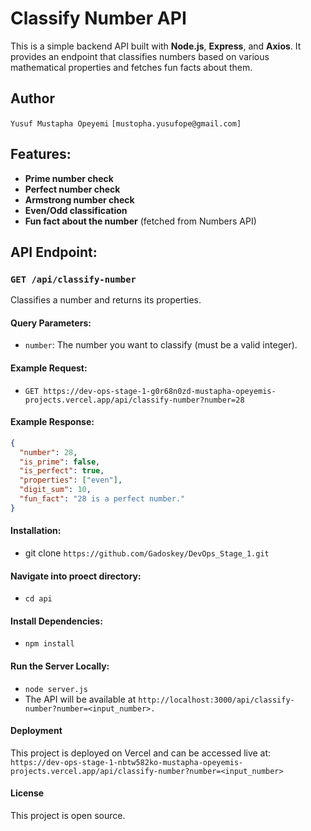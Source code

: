 # Classify Number API

This is a simple backend API built with **Node.js**, **Express**, and **Axios**. It provides an endpoint that classifies numbers based on various mathematical properties and fetches fun facts about them.

## Author

`Yusuf Mustapha Opeyemi`
`[mustopha.yusufope@gmail.com]`

## Features:
- **Prime number check**
- **Perfect number check**
- **Armstrong number check**
- **Even/Odd classification**
- **Fun fact about the number** (fetched from Numbers API)

## API Endpoint:

### `GET /api/classify-number`
Classifies a number and returns its properties.

#### Query Parameters:
- `number`: The number you want to classify (must be a valid integer).

#### Example Request:
- `GET https://dev-ops-stage-1-g0r68n0zd-mustapha-opeyemis-projects.vercel.app/api/classify-number?number=28`


#### Example Response:
```json
{
  "number": 28,
  "is_prime": false,
  "is_perfect": true,
  "properties": ["even"],
  "digit_sum": 10,
  "fun_fact": "28 is a perfect number."
}
```


#### Installation:
- git clone `https://github.com/Gadoskey/DevOps_Stage_1.git`


#### Navigate into proect directory:
- `cd api`

#### Install Dependencies:
- `npm install`


#### Run the Server Locally:
- `node server.js`
- The API will be available at `http://localhost:3000/api/classify-number?number=<input_number>.`


#### Deployment
This project is deployed on Vercel and can be accessed live at: `https://dev-ops-stage-1-nbtw582ko-mustapha-opeyemis-projects.vercel.app/api/classify-number?number=<input_number>`



#### License
This project is open source.